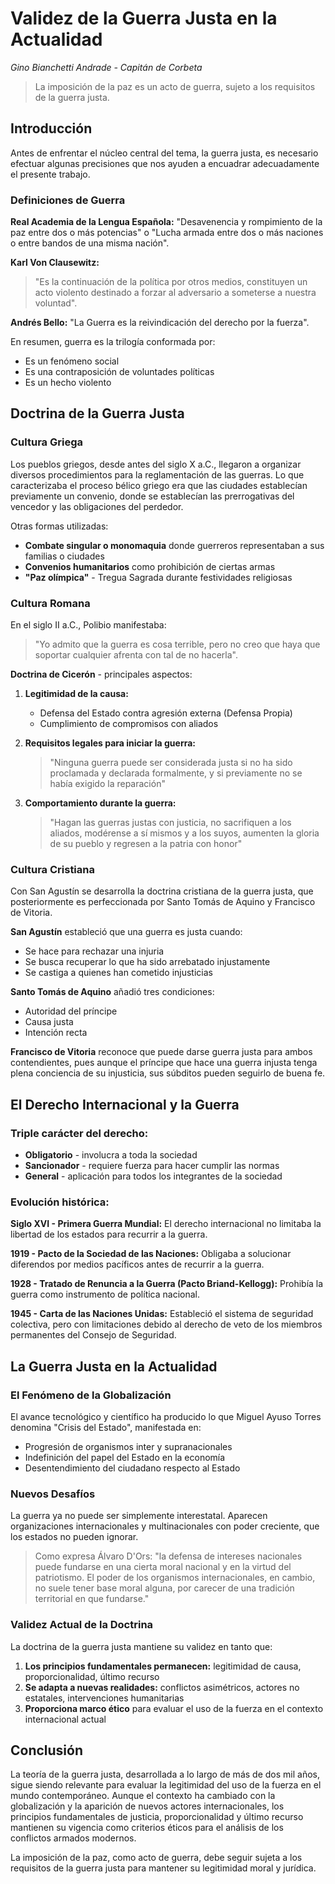 # Validez de la Guerra Justa en la Actualidad

*Gino Bianchetti Andrade - Capitán de Corbeta*

> La imposición de la paz es un acto de guerra, sujeto a los requisitos de la guerra justa.

## Introducción

Antes de enfrentar el núcleo central del tema, la guerra justa, es necesario efectuar algunas precisiones que nos ayuden a encuadrar adecuadamente el presente trabajo.

### Definiciones de Guerra

**Real Academia de la Lengua Española:**
"Desavenencia y rompimiento de la paz entre dos o más potencias" o "Lucha armada entre dos o más naciones o entre bandos de una misma nación".

**Karl Von Clausewitz:**
> "Es la continuación de la política por otros medios, constituyen un acto violento destinado a forzar al adversario a someterse a nuestra voluntad".

**Andrés Bello:**
"La Guerra es la reivindicación del derecho por la fuerza".

En resumen, guerra es la trilogía conformada por:
- Es un fenómeno social
- Es una contraposición de voluntades políticas
- Es un hecho violento

## Doctrina de la Guerra Justa

### Cultura Griega

Los pueblos griegos, desde antes del siglo X a.C., llegaron a organizar diversos procedimientos para la reglamentación de las guerras. Lo que caracterizaba el proceso bélico griego era que las ciudades establecían previamente un convenio, donde se establecían las prerrogativas del vencedor y las obligaciones del perdedor.

Otras formas utilizadas:
- **Combate singular o monomaquia** donde guerreros representaban a sus familias o ciudades
- **Convenios humanitarios** como prohibición de ciertas armas
- **"Paz olímpica"** - Tregua Sagrada durante festividades religiosas

### Cultura Romana

En el siglo II a.C., Polibio manifestaba:
> "Yo admito que la guerra es cosa terrible, pero no creo que haya que soportar cualquier afrenta con tal de no hacerla".

**Doctrina de Cicerón** - principales aspectos:

1. **Legitimidad de la causa:**
   - Defensa del Estado contra agresión externa (Defensa Propia)
   - Cumplimiento de compromisos con aliados

2. **Requisitos legales para iniciar la guerra:**
   > "Ninguna guerra puede ser considerada justa si no ha sido proclamada y declarada formalmente, y si previamente no se había exigido la reparación"

3. **Comportamiento durante la guerra:**
   > "Hagan las guerras justas con justicia, no sacrifiquen a los aliados, modérense a sí mismos y a los suyos, aumenten la gloria de su pueblo y regresen a la patria con honor"

### Cultura Cristiana

Con San Agustín se desarrolla la doctrina cristiana de la guerra justa, que posteriormente es perfeccionada por Santo Tomás de Aquino y Francisco de Vitoria.

**San Agustín** estableció que una guerra es justa cuando:
- Se hace para rechazar una injuria
- Se busca recuperar lo que ha sido arrebatado injustamente
- Se castiga a quienes han cometido injusticias

**Santo Tomás de Aquino** añadió tres condiciones:
- Autoridad del príncipe
- Causa justa
- Intención recta

**Francisco de Vitoria** reconoce que puede darse guerra justa para ambos contendientes, pues aunque el príncipe que hace una guerra injusta tenga plena conciencia de su injusticia, sus súbditos pueden seguirlo de buena fe.

## El Derecho Internacional y la Guerra

### Triple carácter del derecho:

- **Obligatorio** - involucra a toda la sociedad
- **Sancionador** - requiere fuerza para hacer cumplir las normas
- **General** - aplicación para todos los integrantes de la sociedad

### Evolución histórica:

**Siglo XVI - Primera Guerra Mundial:**
El derecho internacional no limitaba la libertad de los estados para recurrir a la guerra.

**1919 - Pacto de la Sociedad de las Naciones:**
Obligaba a solucionar diferendos por medios pacíficos antes de recurrir a la guerra.

**1928 - Tratado de Renuncia a la Guerra (Pacto Briand-Kellogg):**
Prohibía la guerra como instrumento de política nacional.

**1945 - Carta de las Naciones Unidas:**
Estableció el sistema de seguridad colectiva, pero con limitaciones debido al derecho de veto de los miembros permanentes del Consejo de Seguridad.

## La Guerra Justa en la Actualidad

### El Fenómeno de la Globalización

El avance tecnológico y científico ha producido lo que Miguel Ayuso Torres denomina "Crisis del Estado", manifestada en:

- Progresión de organismos inter y supranacionales
- Indefinición del papel del Estado en la economía
- Desentendimiento del ciudadano respecto al Estado

### Nuevos Desafíos

La guerra ya no puede ser simplemente interestatal. Aparecen organizaciones internacionales y multinacionales con poder creciente, que los estados no pueden ignorar.

> Como expresa Álvaro D'Ors: "la defensa de intereses nacionales puede fundarse en una cierta moral nacional y en la virtud del patriotismo. El poder de los organismos internacionales, en cambio, no suele tener base moral alguna, por carecer de una tradición territorial en que fundarse."

### Validez Actual de la Doctrina

La doctrina de la guerra justa mantiene su validez en tanto que:

1. **Los principios fundamentales permanecen:** legitimidad de causa, proporcionalidad, último recurso
2. **Se adapta a nuevas realidades:** conflictos asimétricos, actores no estatales, intervenciones humanitarias
3. **Proporciona marco ético** para evaluar el uso de la fuerza en el contexto internacional actual

## Conclusión

La teoría de la guerra justa, desarrollada a lo largo de más de dos mil años, sigue siendo relevante para evaluar la legitimidad del uso de la fuerza en el mundo contemporáneo. Aunque el contexto ha cambiado con la globalización y la aparición de nuevos actores internacionales, los principios fundamentales de justicia, proporcionalidad y último recurso mantienen su vigencia como criterios éticos para el análisis de los conflictos armados modernos.

La imposición de la paz, como acto de guerra, debe seguir sujeta a los requisitos de la guerra justa para mantener su legitimidad moral y jurídica.

